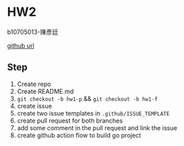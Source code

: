 # HW2

b10705013-陳彥廷

[github url](https://github.com/RulerChen/NTUCS-CNAD)

## Step

1. Create repo
2. Create README.md
3. `git checkout -b hw1-p` && `git checkout -b hw1-f`
4. create issue
5. create two issue templates in `.github/ISSUE_TEMPLATE`
6. create pull request for both branches
7. add some comment in the pull request and link the issue
8. create github action flow to build go project